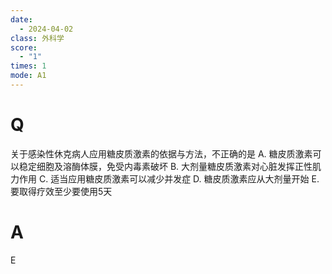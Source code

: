 ```yaml
---
date:
  - 2024-04-02
class: 外科学
score:
  - "1"
times: 1
mode: A1
---
```



# Q
关于感染性休克病人应用糖皮质激素的依据与方法，不正确的是
A. 糖皮质激素可以稳定细胞及溶酶体膜，免受内毒素破坏
B. 大剂量糖皮质激素对心脏发挥正性肌力作用
C. 适当应用糖皮质激素可以减少并发症
D. 糖皮质激素应从大剂量开始
E. 要取得疗效至少要使用5天

# A

E


